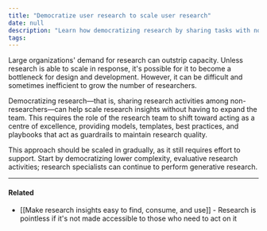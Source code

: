 ```yaml
---
title: "Democratize user research to scale user research"
date: null
description: "Learn how democratizing research by sharing tasks with non-researchers helps large organizations scale insights and avoid bottlenecks without expanding research teams."
tags: 
---
```


Large organizations' demand for research can outstrip capacity. Unless research is able to scale in response, it's possible for it to become a bottleneck for design and development. However, it can be difficult and sometimes inefficient to grow the number of researchers.

Democratizing research—that is, sharing research activities among non-researchers—can help scale research insights without having to expand the team. This requires the role of the research team to shift toward acting as a centre of excellence, providing models, templates, best practices, and playbooks that act as guardrails to maintain research quality.

This approach should be scaled in gradually, as it still requires effort to support. Start by democratizing lower complexity, evaluative research activities; research specialists can continue to perform generative research.

---

#### Related

- [[Make research insights easy to find, consume, and use]] - Research is pointless if it's not made accessible to those who need to act on it
